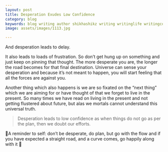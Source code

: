 ```yaml
---
layout: post
title: Desperation Exudes Low Confidence
category: blog
keywords: blog writing author shikhashikz writing writinglife writingcommunity dailyblogpost dailyblogpostchallenge 
image: assets/images/1113.jpg

---
```

And desperation leads to delay.

It also leads to loads of frustration. So don’t get hung up on something and just keep on pinning that thought. The more desperate you are, the longer the road becomes for that final destination. Universe can sense your desperation and because it’s not meant to happen, you will start feeling that all the forces are against you. 

Another thing which also happens is we are so fixated on the “next thing” which we are aiming for or have thought of that we forget to live in the present. So many times we have read on living in the present and not getting flustered about future, but alas we mortals cannot understand this universal truth.

>Desperation leads to low confidence as when things do not go as per the plan, then we doubt our efforts.
>

💯A reminder to self: don’t be desperate, do plan, but go with the flow and if you have expected a straight road, and a curve comes, go happily along with it 💯
